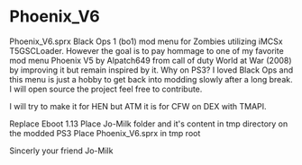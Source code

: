 # Phoenix_V6
Phoenix_V6.sprx Black Ops 1 (bo1) mod menu for Zombies utilizing iMCSx T5GSCLoader. 
However the goal is to pay hommage to one of my favorite mod menu Phoenix V5 by Alpatch649 from call of duty World at War (2008) by improving it but remain inspired by it.
Why on PS3? I loved Black Ops and this menu is just a hobby to get back into modding slowly after a long break. I will open source the project feel free to contribute.

I will try to make it for HEN but ATM it is for CFW on DEX with TMAPI.


Replace Eboot 1.13
Place Jo-Milk folder and it's content in tmp directory on the modded PS3
Place Phoenix_V6.sprx in tmp root

Sincerly your friend Jo-Milk
